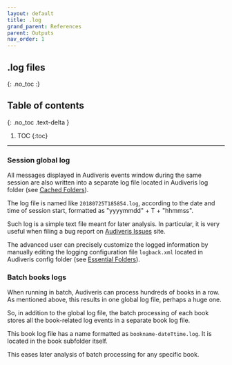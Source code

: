 ```yaml
---
layout: default
title: .log
grand_parent: References
parent: Outputs
nav_order: 1
---
```

## .log files
{: .no_toc :}

## Table of contents
{: .no_toc .text-delta }

1. TOC
{:toc}

---

### Session global log

All messages displayed in Audiveris events window during the same session are also written into a
separate log file located in Audiveris log folder (see [Cached Folders](../folders/cached.md)).

The log file is named like `20180725T185854.log`, according to the date and time of session start,
formatted as "yyyymmdd" + T + "hhmmss".

Such log is a simple text file meant for later analysis.
In particular, it is very useful when filing a bug report on
[Audiveris Issues](https://github.com/Audiveris/audiveris/issues) site.

The advanced user can precisely customize the logged information by manually editing the logging
configuration file `logback.xml` located in Audiveris config folder
(see [Essential Folders](../folders/essential.md)).

### Batch books logs

When running in batch, Audiveris can process hundreds of books in a row.
As mentioned above, this results in one global log file, perhaps a huge one.

So, in addition to the global log file, the batch processing of each book stores all the
book-related log events in a separate book log file.

This book log file has a name formatted as `bookname-dateTtime.log`.
It is located in the book subfolder itself.

This eases later analysis of batch processing for any specific book.
